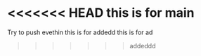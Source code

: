 <<<<<<< HEAD
this is for main
=======
Try to push evethin
this is for addedd
this is for ad 
>>>>>>> addeddd

